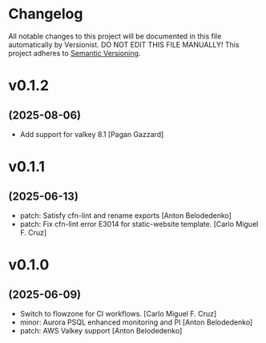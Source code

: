 # Changelog

All notable changes to this project will be documented in this file
automatically by Versionist. DO NOT EDIT THIS FILE MANUALLY!
This project adheres to [Semantic Versioning](http://semver.org/).

# v0.1.2
## (2025-08-06)

* Add support for valkey 8.1 [Pagan Gazzard]

# v0.1.1
## (2025-06-13)

* patch: Satisfy cfn-lint and rename exports [Anton Belodedenko]
* patch: Fix cfn-lint error E3014 for static-website template. [Carlo Miguel F. Cruz]

# v0.1.0
## (2025-06-09)

* Switch to flowzone for CI workflows. [Carlo Miguel F. Cruz]
* minor: Aurora PSQL enhanced monitoring and PI [Anton Belodedenko]
* patch: AWS Valkey support [Anton Belodedenko]
